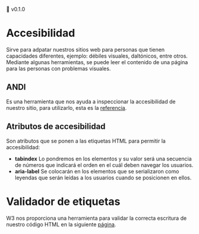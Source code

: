 🚀 v0.1.0

# Accesibilidad
Sirve para adpatar nuestros sitios web para personas que tienen capacidades diferentes, ejemplo: débiles visuales, daltónicos, entre otros. Mediante algunas herramientas, se puede leer el contenido de una página para las personas con problemas visuales.

## ANDI
Es una herramienta que nos ayuda a inspeccionar la accesibilidad de nuestro sitio, para utilizarlo, esta es la [referencia](https://www.ssa.gov/accessibility/andi/help/install.html).

## Atributos de accesibilidad
Son atributos que se ponen a las etiquetas HTML para permitir la accesibilidad:
* **tabindex** Lo pondremos en los elementos y su valor será una secuencia de números que indicará el orden en el cuál deben navegar los usuarios.
* **aria-label** Se colocarán en los elementos que se serializaron como leyendas que serán leídas a los usuarios cuando se posicionen en ellos.

# Validador de etiquetas
W3 nos proporciona una herramienta para validar la correcta escritura de nuestro código HTML en la siguiente [página](https://validator.w3.org/#validate_by_uri).